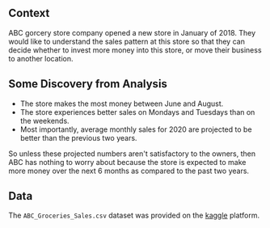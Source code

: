 ## Context
ABC gorcery store company opened a new store in January of 2018. They would like to understand the sales pattern at this store so that they can decide whether to invest more money into this store, or move their business to another location.
## Some Discovery from Analysis
* The store makes the most money between June and August.
* The store experiences better sales on Mondays and Tuesdays than on the weekends.
* Most importantly, average monthly sales for 2020 are projected to be better than the previous two years.  

So unless these projected numbers aren't satisfactory to the owners, then ABC has nothing to worry about because the store is expected to make more money over the next 6 months as compared to the past two years.
## Data
The `ABC_Groceries_Sales.csv` dataset was provided on the [kaggle](https://www.kaggle.com/manovirat/groceries-sales-data) platform.
